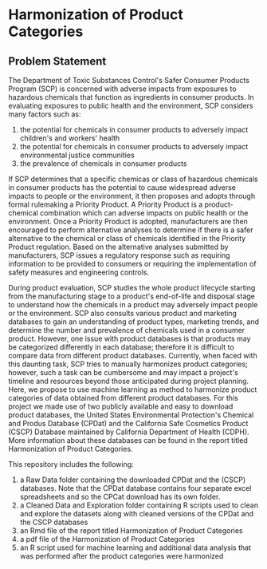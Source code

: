 # Harmonization of Product Categories
##  Problem Statement
The Department of Toxic Substances Control's Safer Consumer Products Program (SCP) is concerned with adverse impacts from exposures to hazardous chemicals that function as ingredients in consumer products. In evaluating exposures to public health and the environment, SCP considers many factors such as:
  1.  the potential for chemicals in consumer products to adversely impact children's and workers' health
  2.  the potential for chemicals in consumer products to adversely impact environmental justice communities
  3.  the prevalence of chemicals in consumer products

If SCP determines that a specific chemicas or class of hazardous chemicals in consumer products has the potential to cause widespread adverse impacts to people or the environment, it then proposes and adopts through formal rulemaking a Priority Product. A Priority Product is a product-chemical combination which can adverse impacts on public health or the environment. Once a Priority Product is adopted, manufacturers are then encouraged to perform alternative analyses to determine if there is a safer alternative to the chemical or class of chemicals identified in the Priority Product regulation. Based on the alternative analyses submitted by manufacturers, SCP issues a regulatory response such as requiring information to be provided to consumers or requiring the implementation of safety measures and engineering controls.

During product evaluation, SCP studies the whole product lifecycle starting from the manufacturing stage to a product's end-of-life and disposal stage to understand how the chemicals in a product may adversely impact people or the environment. SCP also consults various product and marketing databases to gain an understanding of product types, marketing trends, and determine the number and prevalence of chemicals used in a consumer product. However, one issue with product databases is that products may be categorized differently in each database; therefore it is difficult to compare data from different product databases. Currently, when faced with this daunting task, SCP tries to manually harmonizes product categories; however, such a task can be cumbersome and may impact a project's timeline and resources beyond those anticipated during project planning. Here, we propose to use machine learning as method to harmonize product categories of data obtained from different product databases. For this project we made use of two publicly available and easy to download product databases, the United States Environmental Protection's Chemical and Produs Database (CPDat) and the California Safe Cosmetics Product (CSCP) Database maintained by California Department of Health (CDPH). More information about these databases can be found in the report titled Harmonization of Product Categories.

This repository includes the following:
  1.  a Raw Data folder containing the downloaded CPDat and the (CSCP) databases. Note that the CPDat database contains four separate excel spreadsheets and so the CPCat download has its own folder.
  2.  a Cleaned Data and Exploration folder containing R scripts used to clean and explore the datasets along with cleaned versions of the CPDat and the CSCP databases
  3.  an Rmd file of the report titled Harmonization of Product Categories
  4.  a pdf file of the Harmonization of Product Categories
  5.  an R script used for machine learning and additional data analysis that was performed after the product categories were harmonized

